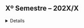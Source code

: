 ## Xº Semestre – 202X/X
<details> 

### Apresentação do Parceiro (Empresa) - Quem é?

Seguem os links para conhecer a _Empresa_:


### Objetivo do Projeto
" Fale sobre o projeto desenvolvido. Apresente a empresa parceira, o problema e a solução entregue pela equipe (mínimo de um parágrafo por item). Recomenda-se o uso de figuras (ou até mesmo vídeos) para ilustrar os principais projetos."

Segue link para conhecer a aplicação _NOME DA APLICAÇÃO_:

[Aplicação _NOME DA APLICAÇÃO_](Adcionar o link da aplicação)


#### Tecnologias Utilizadas
" Apresente brevemente as tecnologias utilizadas. Uma tecnologia por linha. Indique qual a importância de cada tecnologia para o projeto."

#### Contribuições Pessoais
Para a elaboração e desenvolvimento do projeto no X° semestre as minhas contribuições foram as seguintes atribuições:


Dessa forma, seguem os desenvolvimentos de cada sprint, estruturadas da seguinte forma:

  	- _Sprint 1_:
    - _Sprint 2_:
    - _Sprint 3_:
    - _Sprint 4_:

#### Hard Skills
Apresente as hard skills que você utilizou/desenvolveu durante o projeto e o nível de proficiência alcançado. Exemplo: CSS - Sei fazer com autonomia

#### Soft Skills
Apresente as soft skills que você utilizou/desenvolveu durante o projeto e em quais situações elas foram fundamentais. Exemplo: Comunicação - Precisei exercitar minhas habilidades de comunicação para viabilizar as reuniões semanais levando em conta as disponibilidades dos membros, que não cursavam as mesmas disciplinas.
</details>